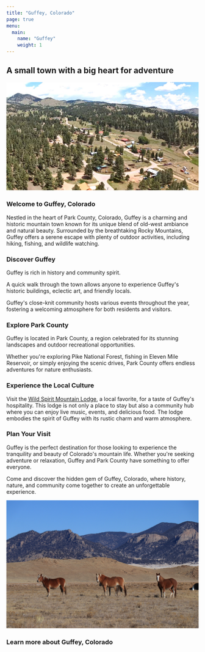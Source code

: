 ```yaml
---
title: "Guffey, Colorado"
page: true
menu:
  main:
    name: "Guffey"
    weight: 1
---
```


## A small town with a big heart for adventure

![a birds eye view of the small town of guffey colorado](/img/header.jpg)

### Welcome to Guffey, Colorado

Nestled in the heart of Park County, Colorado, Guffey is a charming and historic mountain town known for its unique blend of old-west ambiance and natural beauty. Surrounded by the breathtaking Rocky Mountains, Guffey offers a serene escape with plenty of outdoor activities, including hiking, fishing, and wildlife watching.

### Discover Guffey

Guffey is rich in history and community spirit. 

A quick walk through the town allows anyone to experience Guffey's historic buildings, eclectic art, and friendly locals. 

Guffey's close-knit community hosts various events throughout the year, fostering a welcoming atmosphere for both residents and visitors.

### Explore Park County

Guffey is located in Park County, a region celebrated for its stunning landscapes and outdoor recreational opportunities. 

Whether you're exploring Pike National Forest, fishing in Eleven Mile Reservoir, or simply enjoying the scenic drives, Park County offers endless adventures for nature enthusiasts.

### Experience the Local Culture

Visit the [Wild Spirit Mountain Lodge](https://wildspiritmountainlodge.com), a local favorite, for a taste of Guffey's hospitality. This lodge is not only a place to stay but also a community hub where you can enjoy live music, events, and delicious food. The lodge embodies the spirit of Guffey with its rustic charm and warm atmosphere.

### Plan Your Visit

Guffey is the perfect destination for those looking to experience the tranquility and beauty of Colorado's mountain life. Whether you're seeking adventure or relaxation, Guffey and Park County have something to offer everyone.

Come and discover the hidden gem of Guffey, Colorado, where history, nature, and community come together to create an unforgettable experience.

![wild mustangs outside the town of guffey, colorado near eleven mile reservoir and the dream stream with rolling mountains in the back](/img/wild_mustangs_by_dream_stream_eleven_mile.JPG)

### Learn more about Guffey, Colorado